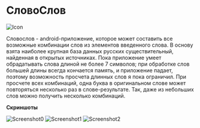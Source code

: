 # СловоСлов
![Icon](https://raw.github.com/AlexPopov487/WordBuilder/master/app/src/main/res/mipmap-xxxhdpi/ic_launcher_round.png)


Словослов - android-приложение, которое может составить все возможные комбинации слов из элементов введенного слова.
В основу взята наиболее крупная база данных русских существительный, найденная в открытых источниках.
Пока приложение умеет обрадатывать слова длиной не более 7 символов; при обработке слов большей длины всегда 
кончается память, и приложение падает, поэтому возможность просчета длинных слов я пока ограничил.
При просчете всех комбинаций, одна буква в оригинальном слове может повторяться несколько раз в слове-результате.
Так, даже из небольших слов можно получить несколько комбинаций.

**Скриншоты**

![Screenshot0](https://raw.github.com/AlexPopov487/WordBuilder/master/screenshots/1.png)
![Screenshot1](https://raw.github.com/AlexPopov487/WordBuilder/master/screenshots/2.png)
![Screenshot2](https://raw.github.com/AlexPopov487/WordBuilder/master/screenshots/3.png)
